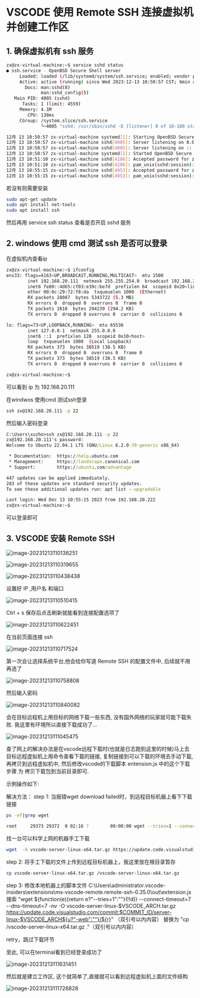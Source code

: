 # VSCODE 使用 Remote SSH 连接虚拟机并创建工作区

## 1. 确保虚拟机有 ssh 服务

```sh
zx@zx-virtual-machine:~$ service sshd status
● ssh.service - OpenBSD Secure Shell server
     Loaded: loaded (/lib/systemd/system/ssh.service; enabled; vendor preset: enabled)
     Active: active (running) since Wed 2023-12-13 10:50:57 CST; 6min ago
       Docs: man:sshd(8)
             man:sshd_config(5)
   Main PID: 4005 (sshd)
      Tasks: 1 (limit: 4559)
     Memory: 4.1M
        CPU: 138ms
     CGroup: /system.slice/ssh.service
             └─4005 "sshd: /usr/sbin/sshd -D [listener] 0 of 10-100 startups"

12月 13 10:50:57 zx-virtual-machine systemd[1]: Starting OpenBSD Secure Shell server...
12月 13 10:50:57 zx-virtual-machine sshd[4005]: Server listening on 0.0.0.0 port 22.
12月 13 10:50:57 zx-virtual-machine sshd[4005]: Server listening on :: port 22.
12月 13 10:50:57 zx-virtual-machine systemd[1]: Started OpenBSD Secure Shell server.
12月 13 10:51:10 zx-virtual-machine sshd[4286]: Accepted password for zx from 127.0.0.1 port 57056 ssh2
12月 13 10:51:10 zx-virtual-machine sshd[4286]: pam_unix(sshd:session): session opened for user zx(uid=1000) by (uid=0)
12月 13 10:55:15 zx-virtual-machine sshd[4953]: Accepted password for zx from 192.168.20.222 port 50572 ssh2
12月 13 10:55:15 zx-virtual-machine sshd[4953]: pam_unix(sshd:session): session opened for user zx(uid=1000) by (uid=0)
```

若没有则需要安装

```sh
sudo apt-get update
sudo apt install net-tools
sudo apt install ssh
```

然后再用 service ssh status 查看是否开启 sshd 服务

## 2. windows 使用 cmd 测试 ssh 是否可以登录

在虚拟机内查看ip

```sh
zx@zx-virtual-machine:~$ ifconfig
ens33: flags=4163<UP,BROADCAST,RUNNING,MULTICAST>  mtu 1500
        inet 192.168.20.111  netmask 255.255.254.0  broadcast 192.168.21.255
        inet6 fe80::4d65:cf03:e39c:be7d  prefixlen 64  scopeid 0x20<link>
        ether 00:0c:29:72:f8:da  txqueuelen 1000  (Ethernet)
        RX packets 28087  bytes 5343722 (5.3 MB)
        RX errors 0  dropped 0  overruns 0  frame 0
        TX packets 1618  bytes 294239 (294.2 KB)
        TX errors 0  dropped 0 overruns 0  carrier 0  collisions 0

lo: flags=73<UP,LOOPBACK,RUNNING>  mtu 65536
        inet 127.0.0.1  netmask 255.0.0.0
        inet6 ::1  prefixlen 128  scopeid 0x10<host>
        loop  txqueuelen 1000  (Local Loopback)
        RX packets 373  bytes 38519 (38.5 KB)
        RX errors 0  dropped 0  overruns 0  frame 0
        TX packets 373  bytes 38519 (38.5 KB)
        TX errors 0  dropped 0 overruns 0  carrier 0  collisions 0

zx@zx-virtual-machine:~$
```

可以看到 ip 为 192.168.20.111

在windwos 使用cmd 测试ssh登录

```bat
ssh zx@192.168.20.111 -p 22
```

然后输入密码登录

```cmd
C:\Users\xuzho>ssh zx@192.168.20.111 -p 22
zx@192.168.20.111's password:
Welcome to Ubuntu 22.04.1 LTS (GNU/Linux 6.2.0-39-generic x86_64)

 * Documentation:  https://help.ubuntu.com
 * Management:     https://landscape.canonical.com
 * Support:        https://ubuntu.com/advantage

447 updates can be applied immediately.
283 of these updates are standard security updates.
To see these additional updates run: apt list --upgradable

Last login: Wed Dec 13 10:55:15 2023 from 192.168.20.222
zx@zx-virtual-machine:~$
```

可以登录即可

## 3. VSCODE 安装 Remote SSH

![image-20231213110136251](记录vscode远程ssh连接虚拟机并建立工作区.assets/image-20231213110136251.png)

![image-20231213110319655](记录vscode远程ssh连接虚拟机并建立工作区.assets/image-20231213110319655.png)

![image-20231213110438438](记录vscode远程ssh连接虚拟机并建立工作区.assets/image-20231213110438438.png)

设置好 IP ,用户名 和端口

![image-20231213110510415](记录vscode远程ssh连接虚拟机并建立工作区.assets/image-20231213110510415.png)

Ctrl + s 保存后点击刷新就能看到连接配置选项了

![image-20231213110622451](记录vscode远程ssh连接虚拟机并建立工作区.assets/image-20231213110622451.png)

在当前页面连接 ssh 

![image-20231213110717524](记录vscode远程ssh连接虚拟机并建立工作区.assets/image-20231213110717524.png)

第一次会让选择系统平台,他会给你写道 Remote SSH 的配置文件中, 后续就不用再选了

![image-20231213110758808](记录vscode远程ssh连接虚拟机并建立工作区.assets/image-20231213110758808.png)

然后输入密码

![image-20231213110840082](记录vscode远程ssh连接虚拟机并建立工作区.assets/image-20231213110840082.png)

会在目标远程机上用目标的网络下载一些东西, 没有国外网络的玩家就可能下载失败. 我这里有环境所以直接下载成功了...

![image-20231213111045475](记录vscode远程ssh连接虚拟机并建立工作区.assets/image-20231213111045475.png)

查了网上的解决办法是在vscode远程下载时(也就是日志跑到这里的时候)马上去目标远程虚拟机上用命令查看下载的链接, 复制链接到可以下载的环境去手动下载, 再拷贝到远程虚拟机中, 然后修改vscode的下载脚本 entension.js 中的这个下载步骤 为 拷贝下载包到当前目录即可.

示例操作如下: 

解决方法：
step 1: 当报错wget download failed时，到远程目标机器上看下下载链接

```sh
ps -ef|grep wget

root     29373 29372  0 02:16 ?        00:00:00 wget --tries=1 --connect-timeout=7 --dns-timeout=7 -nv -O vscode-server-linux-x64.tar.gz https://update.code.visualstudio.com/commit:26076a4de974ead31f97692a0d32f90d735645c0/server-linux-x64/stable
```

找一台可以科学上网的机器手工下载
```sh
wget  -O vscode-server-linux-x64.tar.gz https://update.code.visualstudio.com/commit:26076a4de974ead31f97692a0d32f90d735645c0/server-linux-x64/stable
```

step 2: 将手工下载的文件上传到远程目标机器上，我这里放在根目录暂存
```sh
cp vscode-server-linux-x64.tar.gz /vscode-server-linux-x64.tar.gz
```

step 3: 修改本地机器上的脚本文件 C:\Users\administrator\.vscode-insiders\extensions\ms-vscode-remote.remote-ssh-0.35.0\out\extension.js
搜索 "wget ${function(e){return e?"--tries=1":""}(!!d)} --connect-timeout=7 --dns-timeout=7 -nv -O vscode-server-linux-$VSCODE_ARCH.tar.gz https://update.code.visualstudio.com/commit:$COMMIT_ID/server-linux-$VSCODE_ARCH${u?"-web":""}/${r}" （双引号以内内容）
替换为 "cp /vscode-server-linux-x64.tar.gz ."（双引号以内内容）

retry，跳过下载环节

至此, 可以在terminal看到已经登录成功了

![image-20231213111631451](记录vscode远程ssh连接虚拟机并建立工作区.assets/image-20231213111631451.png)

然后就是建立工作区, 这个就简单了,直接就可以看到远程虚拟机上面的文件结构

![image-20231213111726828](记录vscode远程ssh连接虚拟机并建立工作区.assets/image-20231213111726828.png)